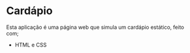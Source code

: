 # Cardápio

Esta aplicação é uma página web
que simula um cardápio estático,
feito com;

- HTML e CSS